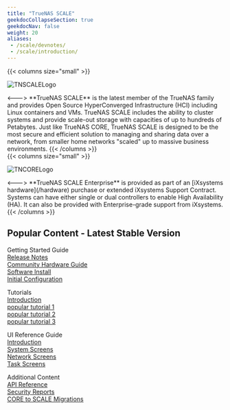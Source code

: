 ```yaml
---
title: "TrueNAS SCALE"
geekdocCollapseSection: true
geekdocNav: false
weight: 20
aliases:
 - /scale/devnotes/
 - /scale/introduction/
---
```

<style>
div.gdoc-page__header {display: none;}
div.docs-read_mod {display: none;}
h1 {display:none;}
</style>

{{< columns size="small" >}}
<p>
<img src="/images/tn-scale-logo.png" alt="TNSCALELogo"/>
</p>
<--->
**TrueNAS SCALE** is the latest member of the TrueNAS family and provides Open Source HyperConverged Infrastructure (HCI) including Linux containers and VMs.
TrueNAS SCALE includes the ability to cluster systems and provide scale-out storage with capacities of up to hundreds of Petabytes.
Just like TrueNAS CORE, TrueNAS SCALE is designed to be the most secure and efficient solution to managing and sharing data over a network, from smaller home networks "scaled" up to massive business environments.
{{< /columns >}}
<br>
{{< columns size="small" >}}
<p>
<img src="/images/tn-enterprise-logo.png" alt="TNCORELogo"/>
</p>
<--->
**TrueNAS SCALE Enterprise** is provided as part of an [iXsystems hardware](/hardware) purchase or extended iXsystems Support Contract.
Systems can have either single or dual controllers to enable High Availability (HA).
It can also be provided with Enterprise-grade support from iXsystems.
{{< /columns >}}

## Popular Content - Latest Stable Version

<div class="docs-sections">
  <p>
	Getting Started Guide
	<br><a href="/core/stable/corereleasenotes">Release Notes</a>
	<br><a href="/core/stable/gettingstarted/">Community Hardware Guide</a>
	<br><a href="/core/stable/coretutorials/">Software Install</a>
	<br><a href="/core/stable/uireference/">Initial Configuration</a>
  </p>
  <p>
	Tutorials
	<br><a href="/scale/stable/scaleclireference/">Introduction</a>
	<br><a href="/scale/stable/gettingstarted/">popular tutorial 1</a>
	<br><a href="/scale/stable/scaletutorials/">popular tutorial 2</a>
	<br><a href="/scale/stable/scaleuireference/">popular tutorial 3</a>
  </p>
  <p>
	UI Reference Guide
	<br><a href="/truecommand/stable/tcreleasenotes">Introduction</a>
	<br><a href="/truecommand/stable/tcgettingstarted/">System Screens</a>
	<br><a href="/truecommand/stable/">Network Screens</a>
	<br><a href="/solutions/integrations/smbclustering/">Task Screens</a>
  </p>
  <p>
	Additional Content 
	<br><a href="/hardware/">API Reference</a>
	<br><a href="/hardware/stencils/">Security Reports</a>
	<br><a href="/hardware/notices/">CORE to SCALE Migrations</a>
  </p>
</div>
